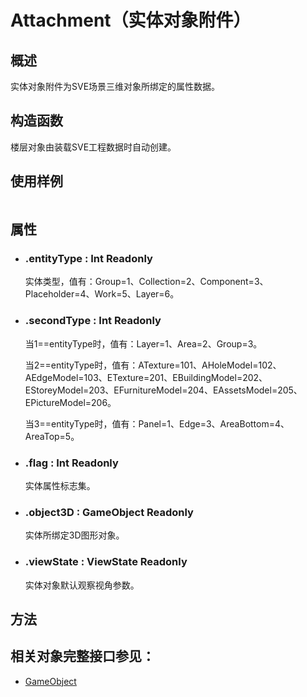 # Attachment（实体对象附件）

## 概述
实体对象附件为SVE场景三维对象所绑定的属性数据。

## 构造函数
楼层对象由装载SVE工程数据时自动创建。

## 使用样例
```
```

## 属性
* ### .entityType : Int Readonly
    实体类型，值有：Group=1、Collection=2、Component=3、Placeholder=4、Work=5、Layer=6。
* ### .secondType : Int Readonly
    当1==entityType时，值有：Layer=1、Area=2、Group=3。

    当2==entityType时，值有：ATexture=101、AHoleModel=102、AEdgeModel=103、ETexture=201、EBuildingModel=202、EStoreyModel=203、EFurnitureModel=204、EAssetsModel=205、EPictureModel=206。

    当3==entityType时，值有：Panel=1、Edge=3、AreaBottom=4、AreaTop=5。
* ### .flag : Int Readonly
    实体属性标志集。
* ### .object3D : GameObject Readonly
    实体所绑定3D图形对象。
* ### .viewState : ViewState Readonly
    实体对象默认观察视角参数。

## 方法

## 相关对象完整接口参见：
* [GameObject]()